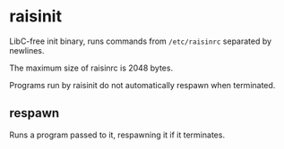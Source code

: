 # raisinit
LibC-free init binary, runs commands from `/etc/raisinrc` separated by newlines.

The maximum size of raisinrc is 2048 bytes.

Programs run by raisinit do not automatically respawn when terminated.

## respawn
Runs a program passed to it, respawning it if it terminates.